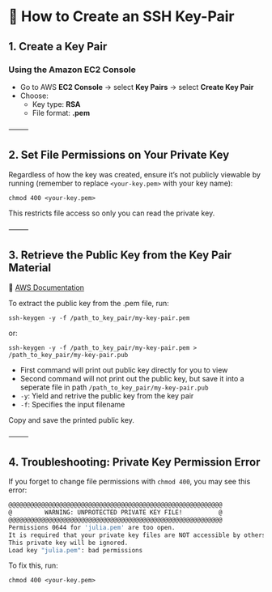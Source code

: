 # 🔐 How to Create an SSH Key-Pair

## 1. Create a Key Pair

### Using the Amazon EC2 Console
- Go to AWS **EC2 Console** → select **Key Pairs** → select **Create Key Pair**
- Choose:
  - Key type: **RSA**
  - File format: **.pem**

⸻

## 2. Set File Permissions on Your Private Key

Regardless of how the key was created, ensure it’s not publicly viewable by running (remember to replace `<your-key.pem>` with your key name):

`chmod 400 <your-key.pem>`

This restricts file access so only you can read the private key.

⸻

## 3. Retrieve the Public Key from the Key Pair Material

📖 [AWS Documentation](https://docs.aws.amazon.com/AWSEC2/latest/UserGuide/describe-keys.html#retrieving-the-public-key)

To extract the public key from the .pem file, run:

`ssh-keygen -y -f /path_to_key_pair/my-key-pair.pem`

or:

`ssh-keygen -y -f /path_to_key_pair/my-key-pair.pem > /path_to_key_pair/my-key-pair.pub` 

- First command will print out public key directly for you to view
- Second command will not print out the public key, but save it into a seperate file in path `/path_to_key_pair/my-key-pair.pub`
- `-y`: Yield and retrive the public key from the key pair
- `-f`: Specifies the input filename

Copy and save the printed public key.

⸻

## 4. Troubleshooting: Private Key Permission Error

If you forget to change file permissions with `chmod 400`, you may see this error:

```bash
@@@@@@@@@@@@@@@@@@@@@@@@@@@@@@@@@@@@@@@@@@@@@@@@@@@@@@@@@@@
@         WARNING: UNPROTECTED PRIVATE KEY FILE!          @
@@@@@@@@@@@@@@@@@@@@@@@@@@@@@@@@@@@@@@@@@@@@@@@@@@@@@@@@@@@
Permissions 0644 for 'julia.pem' are too open.
It is required that your private key files are NOT accessible by others.
This private key will be ignored.
Load key "julia.pem": bad permissions
```

To fix this, run:

`chmod 400 <your-key.pem>`
